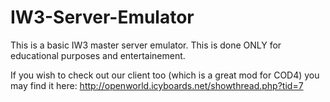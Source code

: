 # IW3-Server-Emulator
This is a basic IW3 master server emulator. This is done ONLY for educational purposes and entertainement.

If you wish to check out our client too (which is a great mod for COD4) you may find it here:
http://openworld.icyboards.net/showthread.php?tid=7
